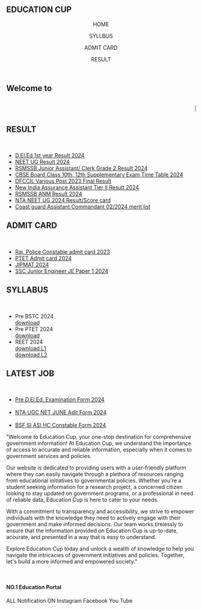 <html lang="en">
<head>
    <meta charset="UTF-8">
    <meta name="viewport" content="width=device-width, initial-scale=1.0">
    <title>EDUCATION CUP</title>
    <link rel="stylesheet" href="style.css">
</head>
<body>
    <div class="title">
        <br>
        <h2>EDUCATION CUP</h2>
    </div>
<header>
    <div class="navbar">
        <p>HOME</p>
        <p>SYLLBUS</p>
        <p>ADMIT CARD</p>
        <p>RESULT</p>
    </div>
</header>
<div class="sub-title">
    <h2>Welcome to</h2>
    <h2><marquee>NO.1 Education Portal</marquee></h2>
</div>
<div class="tab-section">
    <div class="box1 box">
        <h2>RESULT</h2>
        <br>
        <ul class="result-box">
             <li> <a href="https://rajshaladarpan.nic.in/RajEExam/DElEd/Home/LoginPage.aspx">D.El.Ed 1st year Result 2024</a> </li>
             <li> <a href="https://neet.ntaonline.in/frontend/web/scorecard/index">NEET UG Result 2024</a> </li>
            <li> <a href="https://rsmssb.rajasthan.gov.in/Static/files/Ldc_jr.Asst_15type%20-%20notification%20-ROLL%20No.pdf">RSMSSB Junior Assistant/ Clerk Grade 2 Result 2024</a> </li>
<li> <a href="https://results.cbse.nic.in/">CBSE Board Class 10th, 12th Supplementary Exam Time Table 2024</a> </li>
<li> <a href="https://dfccil.com/">DFCCIL Various Post 2023 Final Result</a> </li>
<li> <a href="https://www.newindia.co.in/">New India Assurance Assistant Tier II Result 2024</a> </li>
<li> <a href="https://rsmssb.rajasthan.gov.in/Static/files/ANM_DV_11062024.pdf">RSMSSB ANM Result 2024</a> </li>
<li> <a href="https://exams.nta.ac.in/NEET/">NTA NEET UG 2024 Result/Score card </a> </li>
<li> <a href="https://joinindiancoastguard.cdac.in/cgcat/assets/img/news/selection/Asst_Comdt_Batch02-2024/FINAL_MERIT_LIST_ASST_COMDT_02-2024.pdf">Coast guard Assistant Commandant 02/2024 merit list</a> </li>
        </ul>
    </div>
    <div class="box2 box">
        <h2>ADMIT CARD</h2>
        <br>
        <ul class="result-box">
            <li> <a href="https://rjpolice.cbt-exam.in/dac">Raj. Police Constable admit card 2023</a></li>
            <li> <a href="https://ptetvmou2024.com">PTET Admit card 2024</a></li>
            <li> <a href="https://exams.nta.ac.in/JIPMAT/">JIPMAT 2024</a></li>
            <LI> <a href="https://ssc.gov.in/">SSC Junior Engineer JE Paper 1 2024</a></LI>
        </ul>
    </div>
    <div class="box3 box">
        <h2>SYLLABUS</h2>
        <br>
        <ul class="result-box">
            <li>Pre BSTC 2024</li>
            <a href="pre.bstc.syllabus.pdf" download class="download-btn">download</a>
            <br>
            <li>Pre PTET 2024</li>
            <a href="ptet.syllabus.pdf" download class="download-btn">download</a>
            <br>
            <li>REET 2024</li>
            <a href="reetlevel1.syllabus.pdf" download class="download-btn">download L1</a>
            <br>
            <a href="reetlevel2.syllabus.pdf" download class="download-btn">download L2</a>
        </ul>
    </div>
    <div class="box4 box">
        <h2>LATEST JOB</h2>
        <br>
        <ul class="result-box">
            <li> <a href="https://predeledraj2024.in/vcnt.php">Pre D.El.Ed. Examination Form 2024</a></li>
            <br>
            <li> <a href="https://ugcnet.ntaonline.in/">NTA UGC NET JUNE Adit Form 2024</a></li>
            <br>
            <li> <a href="https://rectt.bsf.gov.in/">BSF SI ASI HC Constable Form 2024</a></li>
        </ul>
    </div>
</div>
    <div class="EDUCATION CUP Notice">
        "Welcome to Education Cup, your one-stop destination for comprehensive government information! At Education Cup, we understand the importance of access to accurate and reliable information, especially when it comes to government services and policies. 

Our website is dedicated to providing users with a user-friendly platform where they can easily navigate through a plethora of resources ranging from educational initiatives to governmental policies. Whether you're a student seeking information for a research project, a concerned citizen looking to stay updated on government programs, or a professional in need of reliable data, Education Cup is here to cater to your needs.

With a commitment to transparency and accessibility, we strive to empower individuals with the knowledge they need to actively engage with their government and make informed decisions. Our team works tirelessly to ensure that the information provided on Education Cup is up-to-date, accurate, and presented in a way that is easy to understand.

Explore Education Cup today and unlock a wealth of knowledge to help you navigate the intricacies of government initiatives and policies. Together, let's build a more informed and empowered society."
<footer>
    <div class="foot-panel">
        <br>
        <h4>NO.1 Education Portal</h4>
        ALL Notification ON
        Instagram
        Facebook
        You Tube
    </div>
</footer>
</body>
</html>

